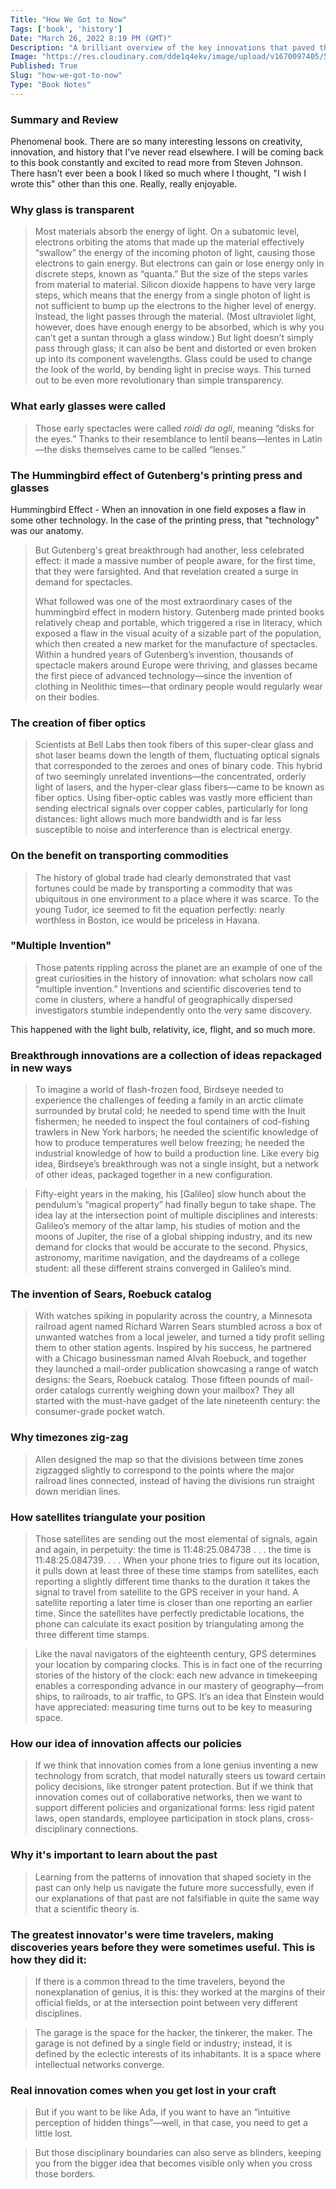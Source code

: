 ```yaml
---
Title: "How We Got to Now"
Tags: ['book', 'history']
Date: "March 26, 2022 8:19 PM (GMT)"
Description: "A brilliant overview of the key innovations that paved the way for others to build upon. Truly explains 'how we got to now.'"
Image: "https://res.cloudinary.com/dde1q4ekv/image/upload/v1670097405/512mgCAgJQL_p7z8qj.jpg"
Published: True
Slug: "how-we-got-to-now"
Type: "Book Notes"
---
```


### Summary and Review
Phenomenal book. There are so many interesting lessons on creativity, innovation, and history that I've never read elsewhere. I will be coming back to this book constantly and excited to read more from Steven Johnson. There hasn't ever been a book I liked so much where I thought, "I wish I wrote this" other than this one. Really, really enjoyable.

### Why glass is transparent
> Most materials absorb the energy of light. On a subatomic level, electrons orbiting the atoms that made up the material effectively “swallow” the energy of the incoming photon of light, causing those electrons to gain energy. But electrons can gain or lose energy only in discrete steps, known as “quanta.” But the size of the steps varies from material to material. Silicon dioxide happens to have very large steps, which means that the energy from a single photon of light is not sufficient to bump up the electrons to the higher level of energy. Instead, the light passes through the material. (Most ultraviolet light, however, does have enough energy to be absorbed, which is why you can’t get a suntan through a glass window.) But light doesn’t simply pass through glass; it can also be bent and distorted or even broken up into its component wavelengths. Glass could be used to change the look of the world, by bending light in precise ways. This turned out to be even more revolutionary than simple transparency.

### What early glasses were called
> Those early spectacles were called *roidi da ogli*, meaning “disks for the eyes.” Thanks to their resemblance to lentil beans—lentes in Latin—the disks themselves came to be called “lenses.”

### The Hummingbird effect of Gutenberg's printing press and glasses
Hummingbird Effect - When an innovation in one field exposes a flaw in some other technology. In the case of the printing press, that "technology" was our anatomy.

> But Gutenberg's great breakthrough had another, less celebrated effect: it made a massive number of people aware, for the first time, that they were farsighted. And that revelation created a surge in demand for spectacles.
> 
> What followed was one of the most extraordinary cases of the hummingbird effect in modern history. Gutenberg made printed books relatively cheap and portable, which triggered a rise in literacy, which exposed a flaw in the visual acuity of a sizable part of the population, which then created a new market for the manufacture of spectacles. Within a hundred years of Gutenberg’s invention, thousands of spectacle makers around Europe were thriving, and glasses became the first piece of advanced technology—since the invention of clothing in Neolithic times—that ordinary people would regularly wear on their bodies.

### The creation of fiber optics
> Scientists at Bell Labs then took fibers of this super-clear glass and shot laser beams down the length of them, fluctuating optical signals that corresponded to the zeroes and ones of binary code. This hybrid of two seemingly unrelated inventions—the concentrated, orderly light of lasers, and the hyper-clear glass fibers—came to be known as fiber optics. Using fiber-optic cables was vastly more efficient than sending electrical signals over copper cables, particularly for long distances: light allows much more bandwidth and is far less susceptible to noise and interference than is electrical energy.

### On the benefit on transporting commodities
> The history of global trade had clearly demonstrated that vast fortunes could be made by transporting a commodity that was ubiquitous in one environment to a place where it was scarce. To the young Tudor, ice seemed to fit the equation perfectly: nearly worthless in Boston, ice would be priceless in Havana.

### "Multiple Invention"
> Those patents rippling across the planet are an example of one of the great curiosities in the history of innovation: what scholars now call “multiple invention.” Inventions and scientific discoveries tend to come in clusters, where a handful of geographically dispersed investigators stumble independently onto the very same discovery.

This happened with the light bulb, relativity, ice, flight, and so much more.

### Breakthrough innovations are a collection of ideas repackaged in new ways

 > To imagine a world of flash-frozen food, Birdseye needed to experience the challenges of feeding a family in an arctic climate surrounded by brutal cold; he needed to spend time with the Inuit fishermen; he needed to inspect the foul containers of cod-fishing trawlers in New York harbors; he needed the scientific knowledge of how to produce temperatures well below freezing; he needed the industrial knowledge of how to build a production line. Like every big idea, Birdseye’s breakthrough was not a single insight, but a network of other ideas, packaged together in a new configuration.

 > Fifty-eight years in the making, his [Galileo] slow hunch about the pendulum’s “magical property” had finally begun to take shape. The idea lay at the intersection point of multiple disciplines and interests: Galileo’s memory of the altar lamp, his studies of motion and the moons of Jupiter, the rise of a global shipping industry, and its new demand for clocks that would be accurate to the second. Physics, astronomy, maritime navigation, and the daydreams of a college student: all these different strains converged in Galileo’s mind.

### The invention of Sears, Roebuck catalog
> With watches spiking in popularity across the country, a Minnesota railroad agent named Richard Warren Sears stumbled across a box of unwanted watches from a local jeweler, and turned a tidy profit selling them to other station agents. Inspired by his success, he partnered with a Chicago businessman named Alvah Roebuck, and together they launched a mail-order publication showcasing a range of watch designs: the Sears, Roebuck catalog. Those fifteen pounds of mail-order catalogs currently weighing down your mailbox? They all started with the must-have gadget of the late nineteenth century: the consumer-grade pocket watch.

### Why timezones zig-zag
> Allen designed the map so that the divisions between time zones zigzagged slightly to correspond to the points where the major railroad lines connected, instead of having the divisions run straight down meridian lines.

### How satellites triangulate your position
> Those satellites are sending out the most elemental of signals, again and again, in perpetuity: the time is 11:48:25.084738 . . . the time is 11:48:25.084739. . . . When your phone tries to figure out its location, it pulls down at least three of these time stamps from satellites, each reporting a slightly different time thanks to the duration it takes the signal to travel from satellite to the GPS receiver in your hand. A satellite reporting a later time is closer than one reporting an earlier time. Since the satellites have perfectly predictable locations, the phone can calculate its exact position by triangulating among the three different time stamps.

> Like the naval navigators of the eighteenth century, GPS determines your location by comparing clocks. This is in fact one of the recurring stories of the history of the clock: each new advance in timekeeping enables a corresponding advance in our mastery of geography—from ships, to railroads, to air traffic, to GPS. It’s an idea that Einstein would have appreciated: measuring time turns out to be key to measuring space.

### How our idea of innovation affects our policies
> If we think that innovation comes from a lone genius inventing a new technology from scratch, that model naturally steers us toward certain policy decisions, like stronger patent protection. But if we think that innovation comes out of collaborative networks, then we want to support different policies and organizational forms: less rigid patent laws, open standards, employee participation in stock plans, cross-disciplinary connections.

### Why it's important to learn about the past
> Learning from the patterns of innovation that shaped society in the past can only help us navigate the future more successfully, even if our explanations of that past are not falsifiable in quite the same way that a scientific theory is.

### The greatest innovator's were time travelers, making discoveries years before they were sometimes useful. This is how they did it:
> If there is a common thread to the time travelers, beyond the nonexplanation of genius, it is this: they worked at the margins of their official fields, or at the intersection point between very different disciplines.

> The garage is the space for the hacker, the tinkerer, the maker. The garage is not defined by a single field or industry; instead, it is defined by the eclectic interests of its inhabitants. It is a space where intellectual networks converge.

### Real innovation comes when you get lost in your craft
>But if you want to be like Ada, if you want to have an “intuitive perception of hidden things”—well, in that case, you need to get a little lost.

>But those disciplinary boundaries can also serve as blinders, keeping you from the bigger idea that becomes visible only when you cross those borders.